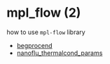 # mpl_flow (2)
how to use `mpl-flow` library

+ [begprocend](begprocend.ipynb)
+ [nanoflu_thermalcond_params](nanoflu_thermalcond_params.ipynb)
